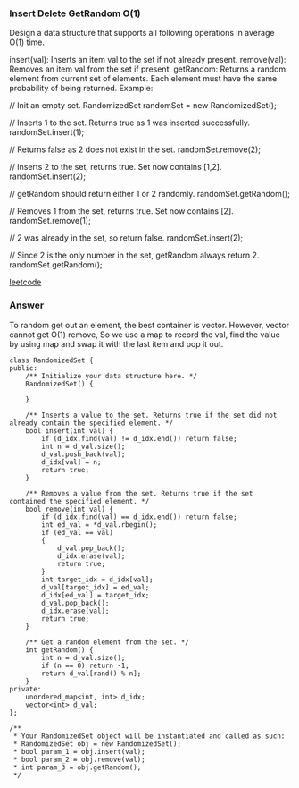 ### Insert Delete GetRandom O(1)
Design a data structure that supports all following operations in average O(1) time.

insert(val): Inserts an item val to the set if not already present.
remove(val): Removes an item val from the set if present.
getRandom: Returns a random element from current set of elements. Each element must have the same probability of being returned.
Example:

// Init an empty set.
RandomizedSet randomSet = new RandomizedSet();

// Inserts 1 to the set. Returns true as 1 was inserted successfully.
randomSet.insert(1);

// Returns false as 2 does not exist in the set.
randomSet.remove(2);

// Inserts 2 to the set, returns true. Set now contains [1,2].
randomSet.insert(2);

// getRandom should return either 1 or 2 randomly.
randomSet.getRandom();

// Removes 1 from the set, returns true. Set now contains [2].
randomSet.remove(1);

// 2 was already in the set, so return false.
randomSet.insert(2);

// Since 2 is the only number in the set, getRandom always return 2.
randomSet.getRandom();

[leetcode](https://leetcode.com/problems/insert-delete-getrandom-o1/description/)

### Answer 
To random get out an element, the best container is vector. However, vector cannot get O(1) remove, So we use a map to record the val, find the value by using map and swap it with the last item and pop it out. 

	class RandomizedSet {
	public:
	    /** Initialize your data structure here. */
	    RandomizedSet() {
	        
	    }
	    
	    /** Inserts a value to the set. Returns true if the set did not already contain the specified element. */
	    bool insert(int val) {
	        if (d_idx.find(val) != d_idx.end()) return false;
	        int n = d_val.size();
	        d_val.push_back(val);
	        d_idx[val] = n;
	        return true;
	    }
	    
	    /** Removes a value from the set. Returns true if the set contained the specified element. */
	    bool remove(int val) {
	        if (d_idx.find(val) == d_idx.end()) return false;
	        int ed_val = *d_val.rbegin();
	        if (ed_val == val)
	        {
	            d_val.pop_back();
	            d_idx.erase(val);
	            return true;
	        }
	        int target_idx = d_idx[val];
	        d_val[target_idx] = ed_val;
	        d_idx[ed_val] = target_idx;
	        d_val.pop_back();
	        d_idx.erase(val);
	        return true;
	    }
	    
	    /** Get a random element from the set. */
	    int getRandom() {
	        int n = d_val.size();
	        if (n == 0) return -1;
	        return d_val[rand() % n];
	    }
	private:
	    unordered_map<int, int> d_idx;
	    vector<int> d_val;
	};

	/**
	 * Your RandomizedSet object will be instantiated and called as such:
	 * RandomizedSet obj = new RandomizedSet();
	 * bool param_1 = obj.insert(val);
	 * bool param_2 = obj.remove(val);
	 * int param_3 = obj.getRandom();
	 */
